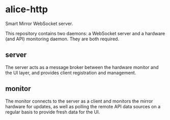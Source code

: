 # alice-http
Smart Mirror WebSocket server.

This repository contains two daemons: a WebSocket server and a hardware (and API)
monitoring daemon. They are both required.

## server

The server acts as a message broker between the hardware monitor and the UI layer,
and provides client registration and management.

## monitor

The monitor connects to the server as a client and monitors the mirror hardware 
for updates, as well as polling the remote API data sources on a regular basis 
to provide fresh data for the UI.